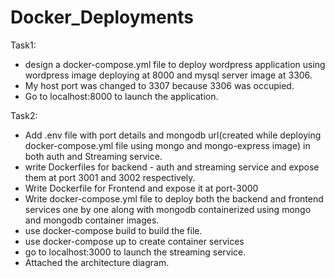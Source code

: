 # Docker_Deployments

Task1:
- design a docker-compose.yml file to deploy wordpress application using wordpress image deploying at 8000 and mysql server image at 3306.
- My host port was changed to 3307 because 3306 was occupied.
- Go to localhost:8000 to launch the application.

Task2:
- Add .env file with port details and mongodb url(created while deploying docker-compose.yml file using mongo and mongo-express image) in both auth and Streaming service.
- write Dockerfiles for backend - auth and streaming service and expose them at port 3001 and 3002 respectively.
- Write Dockerfile for Frontend and expose it at port-3000
- Write docker-compose.yml file to deploy both the backend and frontend services one by one along with mongodb containerized using mongo and mongodb container images.
- use docker-compose build to build the file.
- use docker-compose up to create container services
- go to localhost:3000 to launch the streaming service.
- Attached the architecture diagram.
